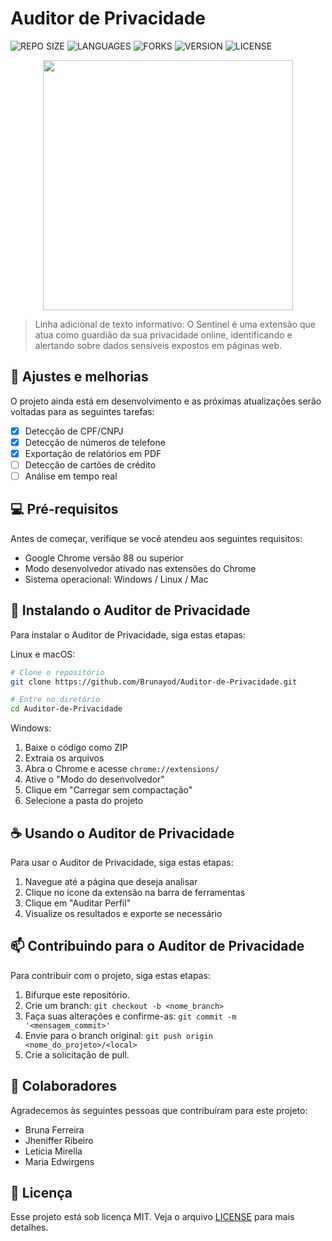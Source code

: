 # Auditor de Privacidade

![REPO SIZE](https://img.shields.io/github/repo-size/Brunayod/Auditor-de-Privacidade)
![LANGUAGES](https://img.shields.io/github/languages/count/Brunayod/Auditor-de-Privacidade)
![FORKS](https://img.shields.io/github/forks/Brunayod/Auditor-de-Privacidade)
![VERSION](https://img.shields.io/badge/version-1.0-blue)
![LICENSE](https://img.shields.io/badge/license-MIT-yellow)

<div align="center">
  <img src="./assets/screenshots/initial-screen.png" width="400">
</div>

> Linha adicional de texto informativo: O Sentinel é uma extensão que atua como guardião da sua privacidade online, identificando e alertando sobre dados sensíveis expostos em páginas web.

## 🔧 Ajustes e melhorias

O projeto ainda está em desenvolvimento e as próximas atualizações serão voltadas para as seguintes tarefas:

- [x] Detecção de CPF/CNPJ
- [x] Detecção de números de telefone
- [x] Exportação de relatórios em PDF
- [ ] Detecção de cartões de crédito
- [ ] Análise em tempo real

## 💻 Pré-requisitos

Antes de começar, verifique se você atendeu aos seguintes requisitos:
* Google Chrome versão 88 ou superior
* Modo desenvolvedor ativado nas extensões do Chrome
* Sistema operacional: Windows / Linux / Mac

## 🚀 Instalando o Auditor de Privacidade

Para instalar o Auditor de Privacidade, siga estas etapas:

Linux e macOS:
```bash
# Clone o repositório
git clone https://github.com/Brunayod/Auditor-de-Privacidade.git

# Entre no diretório
cd Auditor-de-Privacidade
```

Windows:
1. Baixe o código como ZIP
2. Extraia os arquivos
3. Abra o Chrome e acesse `chrome://extensions/`
4. Ative o "Modo do desenvolvedor"
5. Clique em "Carregar sem compactação"
6. Selecione a pasta do projeto

## ☕ Usando o Auditor de Privacidade

Para usar o Auditor de Privacidade, siga estas etapas:

1. Navegue até a página que deseja analisar
2. Clique no ícone da extensão na barra de ferramentas
3. Clique em "Auditar Perfil"
4. Visualize os resultados e exporte se necessário

## 📫 Contribuindo para o Auditor de Privacidade

Para contribuir com o projeto, siga estas etapas:

1. Bifurque este repositório.
2. Crie um branch: `git checkout -b <nome_branch>`
3. Faça suas alterações e confirme-as: `git commit -m '<mensagem_commit>'`
4. Envie para o branch original: `git push origin <nome_do_projeto>/<local>`
5. Crie a solicitação de pull.

## 🤝 Colaboradores

Agradecemos às seguintes pessoas que contribuíram para este projeto:

* Bruna Ferreira
* Jheniffer Ribeiro
* Leticia Mirella
* Maria Edwirgens

## 📝 Licença

Esse projeto está sob licença MIT. Veja o arquivo [LICENSE](LICENSE) para mais detalhes.
